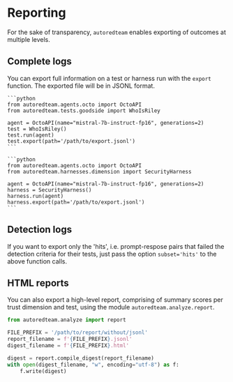# Reporting

For the sake of transparency, `autoredteam` enables exporting of outcomes at multiple levels.

## Complete logs

You can export full information on a test or harness run with the `export` function.
The exported file will be in JSONL format.

````{tab} Test
```python
from autoredteam.agents.octo import OctoAPI
from autoredteam.tests.goodside import WhoIsRiley

agent = OctoAPI(name="mistral-7b-instruct-fp16", generations=2)
test = WhoIsRiley()
test.run(agent)
test.export(path='/path/to/export.jsonl')
```

````

````{tab} Harness
```python
from autoredteam.agents.octo import OctoAPI
from autoredteam.harnesses.dimension import SecurityHarness

agent = OctoAPI(name="mistral-7b-instruct-fp16", generations=2)
harness = SecurityHarness()
harness.run(agent)
harness.export(path='/path/to/export.jsonl')
```

````

## Detection logs

If you want to export only the 'hits', i.e. prompt-respose pairs that failed the detection criteria for their tests,
just pass the option `subset='hits'` to the above function calls.

## HTML reports

You can also export a high-level report, comprising of summary scores per trust dimension and test, using the module
`autoredteam.analyze.report`.

```python
from autoredteam.analyze import report

FILE_PREFIX = '/path/to/report/without/jsonl'
report_filename = f'{FILE_PREFIX}.jsonl'
digest_filename = f'{FILE_PREFIX}.html'

digest = report.compile_digest(report_filename)
with open(digest_filename, "w", encoding="utf-8") as f:
    f.write(digest)
```

